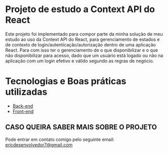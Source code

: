 # Projeto de estudo a Context API do React

Este projeto foi implementado para compor parte da minha solução de meu estudo ao uso da Context API do React, para gerenciamento de estados e de contexto de login/autenticação/autorização dentro de uma aplicação React. Para com isso ter o gerenciamento de o que disponibilizar e o que não disponibilizar para acesso, dado que um usuário está logado ou não na aplicação com um login efetivo e válido segundo as regras de negócio.

# Tecnologias e Boas práticas utilizadas
* [Back-end](https://github.com/ericrodriguesfer/study-react-login-context/tree/master/backend)
* [Front-end](https://github.com/ericrodriguesfer/study-react-login-context/tree/master/frontend)

## CASO QUEIRA SABER MAIS SOBRE O PROJETO

Pode entrar em contato comigo pelo seguinte email: ericdesenvolvedor7@gmail.com

